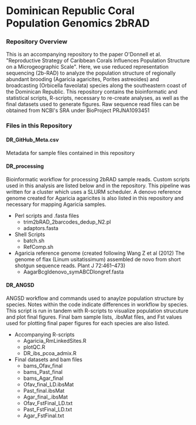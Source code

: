 # Dominican Republic Coral Population Genomics 2bRAD
### Repository Overview
This is an accompanying repository to the paper O'Donnell et al. "Reproductive Strategy of Caribbean Corals Influences Population Structure on a Microgeographic Scale". Here, we use reduced representation sequencing (2b-RAD) to analyze the population structure of regionally abundant brooding (Agaricia agaricites, Porites astreoides) and broadcasting (Orbicella faveolata) species along the southeastern coast of the Dominican Republic. This repository contains the bioinformatic and statistical scripts, R-scripts, necessary to re-create analyses, as well as the final datasets used to generate figures. Raw sequence read files can be obtained from NCBI's SRA under BioProject PRJNA1093451   

### Files in this Repository

#### DR_GitHub_Meta.csv

Metadata for sample files contained in this repository

#### DR_processing

Bioinformatic workflow for processing 2bRAD sample reads. Custom scripts used in this analysis are listed below and in the repository. This pipeline was written for a cluster which uses a SLURM scheduler. A denovo reference genome created for Agaricia agaricites is also listed in this repository and necessary for mapping Agaricia samples. 

- Perl scripts and .fasta files
  - trim2bRAD_2barcodes_dedup_N2.pl
  - adaptors.fasta
- Shell Scripts
  - batch.sh
  - RefComp.sh
- Agaricia reference genome (created following Wang Z et al (2012) The genome of flax (Linum usitatissimum) assembled de novo from short shotgun sequence reads. Plant J 72:461–473)  
  - AagarBcgIdenovo_symABCDlongref.fasta


#### DR_ANGSD

ANGSD workflow and commands used to anaylze population structure by species. Notes within the code indicate differences in workflow by species. This script is run in tandem with R-scripts to visualize population strucuture and plot final figures. Final bam sample lists, .ibsMat files, and Fst values used for plotting final paper figures for each species are also listed.

- Accompanying R-scripts
  - Agaricia_RmLinkedSites.R
  - plotQC.R
  - DR_ibs_pcoa_admix.R
- Final datasets and bam files
  - bams_Ofav_final
  - bams_Past_final
  - bams_Agar_final
  - Ofav_final_LD.ibsMat
  - Past_final.ibsMat
  - Agar_final_.ibsMat
  - Ofav_FstFinal_LD.txt
  - Past_FstFinal_LD.txt
  - Agar_FstFinal.txt
 
  








